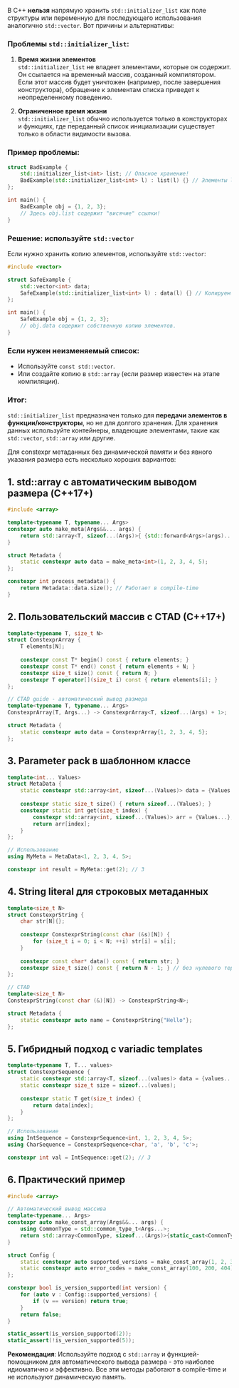 В C++ **нельзя** напрямую хранить `std::initializer_list` как поле структуры или переменную для последующего использования аналогично `std::vector`. Вот причины и альтернативы:

### Проблемы `std::initializer_list`:
1. **Время жизни элементов**  
   `std::initializer_list` не владеет элементами, которые он содержит. Он ссылается на временный массив, созданный компилятором. Если этот массив будет уничтожен (например, после завершения конструктора), обращение к элементам списка приведет к неопределенному поведению.

2. **Ограниченное время жизни**  
   `std::initializer_list` обычно используется только в конструкторах и функциях, где переданный список инициализации существует только в области видимости вызова.

### Пример проблемы:
```cpp
struct BadExample {
    std::initializer_list<int> list; // Опасное хранение!
    BadExample(std::initializer_list<int> l) : list(l) {} // Элементы l могут быть уничтожены после конструктора.
};

int main() {
    BadExample obj = {1, 2, 3};
    // Здесь obj.list содержит "висячие" ссылки!
}
```

### Решение: используйте `std::vector`
Если нужно хранить копию элементов, используйте `std::vector`:

```cpp
#include <vector>

struct SafeExample {
    std::vector<int> data;
    SafeExample(std::initializer_list<int> l) : data(l) {} // Копируем элементы
};

int main() {
    SafeExample obj = {1, 2, 3};
    // obj.data содержит собственную копию элементов.
}
```

### Если нужен неизменяемый список:
- Используйте `const std::vector`.  
- Или создайте копию в `std::array` (если размер известен на этапе компиляции).

### Итог:
`std::initializer_list` предназначен только для **передачи элементов в функции/конструкторы**, но не для долгого хранения. Для хранения данных используйте контейнеры, владеющие элементами, такие как `std::vector`, `std::array` или другие.


Для constexpr метаданных без динамической памяти и без явного указания размера есть несколько хороших вариантов:

## 1. **std::array с автоматическим выводом размера** (C++17+)

```cpp
#include <array>

template<typename T, typename... Args>
constexpr auto make_meta(Args&&... args) {
    return std::array<T, sizeof...(Args)>{ {std::forward<Args>(args)...} };
}

struct Metadata {
    static constexpr auto data = make_meta<int>(1, 2, 3, 4, 5);
};

constexpr int process_metadata() {
    return Metadata::data.size(); // Работает в compile-time
}
```

## 2. **Пользовательский массив с CTAD** (C++17+)

```cpp
template<typename T, size_t N>
struct ConstexprArray {
    T elements[N];
    
    constexpr const T* begin() const { return elements; }
    constexpr const T* end() const { return elements + N; }
    constexpr size_t size() const { return N; }
    constexpr T operator[](size_t i) const { return elements[i]; }
};

// CTAD guide - автоматический вывод размера
template<typename T, typename... Args>
ConstexprArray(T, Args...) -> ConstexprArray<T, sizeof...(Args) + 1>;

struct Metadata {
    static constexpr auto data = ConstexprArray{1, 2, 3, 4, 5};
};
```

## 3. **Parameter pack в шаблонном классе**

```cpp
template<int... Values>
struct MetaData {
    static constexpr std::array<int, sizeof...(Values)> data = {Values...};
    
    constexpr static size_t size() { return sizeof...(Values); }
    constexpr static int get(size_t index) {
        constexpr std::array<int, sizeof...(Values)> arr = {Values...};
        return arr[index];
    }
};

// Использование
using MyMeta = MetaData<1, 2, 3, 4, 5>;

constexpr int result = MyMeta::get(2); // 3
```

## 4. **String literal для строковых метаданных**

```cpp
template<size_t N>
struct ConstexprString {
    char str[N]{};
    
    constexpr ConstexprString(const char (&s)[N]) {
        for (size_t i = 0; i < N; ++i) str[i] = s[i];
    }
    
    constexpr const char* data() const { return str; }
    constexpr size_t size() const { return N - 1; } // без нулевого терминатора
};

// CTAD
template<size_t N>
ConstexprString(const char (&)[N]) -> ConstexprString<N>;

struct Metadata {
    static constexpr auto name = ConstexprString{"Hello"};
};
```

## 5. **Гибридный подход с variadic templates**

```cpp
template<typename T, T... values>
struct ConstexprSequence {
    static constexpr std::array<T, sizeof...(values)> data = {values...};
    static constexpr size_t size = sizeof...(values);
    
    constexpr static T get(size_t index) {
        return data[index];
    }
};

// Использование
using IntSequence = ConstexprSequence<int, 1, 2, 3, 4, 5>;
using CharSequence = ConstexprSequence<char, 'a', 'b', 'c'>;

constexpr int val = IntSequence::get(2); // 3
```

## 6. **Практический пример**

```cpp
#include <array>

// Автоматический вывод массива
template<typename... Args>
constexpr auto make_const_array(Args&&... args) {
    using CommonType = std::common_type_t<Args...>;
    return std::array<CommonType, sizeof...(Args)>{static_cast<CommonType>(args)...};
}

struct Config {
    static constexpr auto supported_versions = make_const_array(1, 2, 3);
    static constexpr auto error_codes = make_const_array(100, 200, 404);
};

constexpr bool is_version_supported(int version) {
    for (auto v : Config::supported_versions) {
        if (v == version) return true;
    }
    return false;
}

static_assert(is_version_supported(2));
static_assert(!is_version_supported(5));
```

**Рекомендация**: Используйте подход с `std::array` и функцией-помощником для автоматического вывода размера - это наиболее идиоматично и эффективно. Все эти методы работают в compile-time и не используют динамическую память.